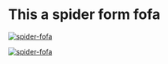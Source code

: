 # This a spider form fofa


[![spider-fofa](https://github.com/zsz520/spider-fofa/actions/workflows/fofabycity.yml/badge.svg)](https://github.com/zsz520/spider-fofa/actions/workflows/fofabyregion.yml)

[![spider-fofa](https://github.com/zsz520/spider-fofa/actions/workflows/fofabycity.yml/badge.svg)](https://github.com/zsz520/spider-fofa/actions/workflows/fofabycity.yml)
